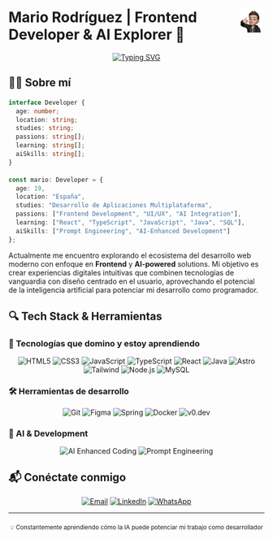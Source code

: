 # <img src="srcimglogo.png" width="10%" align="right" /> Mario Rodríguez | Frontend Developer & AI Explorer 🚀

<div align="center">
  
  [![Typing SVG](https://readme-typing-svg.herokuapp.com?font=JetBrains+Mono&weight=600&pause=1000&color=3584E4&center=true&vCenter=true&width=435&lines=Frontend+Developer;AI+Enthusiast;Multiplataforma+Tech;Innovación+Digital)](https://git.io/typing-svg)
</div>

## 👨‍💻 Sobre mí

```typescript
interface Developer {
  age: number;
  location: string;
  studies: string;
  passions: string[];
  learning: string[];
  aiSkills: string[];
}

const mario: Developer = {
  age: 19,
  location: "España",
  studies: "Desarrollo de Aplicaciones Multiplataforma",
  passions: ["Frontend Development", "UI/UX", "AI Integration"],
  learning: ["React", "TypeScript", "JavaScript", "Java", "SQL"],
  aiSkills: ["Prompt Engineering", "AI-Enhanced Development"]
};
```

Actualmente me encuentro explorando el ecosistema del desarrollo web moderno con enfoque en **Frontend** y **AI-powered** solutions. Mi objetivo es crear experiencias digitales intuitivas que combinen tecnologías de vanguardia con diseño centrado en el usuario, aprovechando el potencial de la inteligencia artificial para potenciar mi desarrollo como programador.

## 🔍 Tech Stack & Herramientas

### 🧠 Tecnologías que domino y estoy aprendiendo

<div align="center">
  
  <!-- Lenguajes y Frameworks -->
  <img src="https://img.shields.io/badge/HTML5-E34F26?style=flat-square&logo=html5&logoColor=white" alt="HTML5" />
  <img src="https://img.shields.io/badge/CSS3-1572B6?style=flat-square&logo=css3&logoColor=white" alt="CSS3" />
  <img src="https://img.shields.io/badge/JavaScript-F7DF1E?style=flat-square&logo=javascript&logoColor=black" alt="JavaScript" />
  <img src="https://img.shields.io/badge/TypeScript-3178C6?style=flat-square&logo=typescript&logoColor=white" alt="TypeScript" />
  <img src="https://img.shields.io/badge/React-61DAFB?style=flat-square&logo=react&logoColor=black" alt="React" />
  <img src="https://img.shields.io/badge/Java-ED8B00?style=flat-square&logo=openjdk&logoColor=white" alt="Java" />
  <img src="https://img.shields.io/badge/Astro-5A29E4?style=flat-square&logo=astro&logoColor=white" alt="Astro" />
  <img src="https://img.shields.io/badge/Tailwind_CSS-38B2AC?style=flat-square&logo=tailwind-css&logoColor=white" alt="Tailwind" />
  <img src="https://img.shields.io/badge/Node.js-339933?style=flat-square&logo=nodedotjs&logoColor=white" alt="Node.js" />
  <img src="https://img.shields.io/badge/MySQL-4479A1?style=flat-square&logo=mysql&logoColor=white" alt="MySQL" />
  
</div>

### 🛠️ Herramientas de desarrollo

<div align="center">
  
  <img src="https://img.shields.io/badge/Git-F05032?style=flat-square&logo=git&logoColor=white" alt="Git" />
  <img src="https://img.shields.io/badge/Figma-F24E1E?style=flat-square&logo=figma&logoColor=white" alt="Figma" />
  <img src="https://img.shields.io/badge/Spring-6DB33F?style=flat-square&logo=spring&logoColor=white" alt="Spring" />
  <img src="https://img.shields.io/badge/Docker-2496ED?style=flat-square&logo=docker&logoColor=white" alt="Docker" />
  <img src="https://img.shields.io/badge/v0.dev-000000?style=flat-square&logo=vercel&logoColor=white" alt="v0.dev" />
  
</div>

### 🤖 AI & Development

<div align="center">
  
  <img src="https://img.shields.io/badge/AI_Enhanced_Coding-007ACC?style=flat-square&logo=openai&logoColor=white" alt="AI Enhanced Coding" />
  <img src="https://img.shields.io/badge/Prompt_Engineering-FF5A00?style=flat-square&logo=openai&logoColor=white" alt="Prompt Engineering" />
  
</div>


## 📬 Conéctate conmigo

<div align="center">
  
  [![Email](https://img.shields.io/badge/Email-D14836?style=flat-square&logo=gmail&logoColor=white)](mailto:mario.rodriguez.2006@protonmail.com)
  [![LinkedIn](https://img.shields.io/badge/LinkedIn-0077B5?style=flat-square&logo=linkedin&logoColor=white)](https://www.linkedin.com/in/marioro255/)
  [![WhatsApp](https://img.shields.io/badge/WhatsApp-25D366?style=flat-square&logo=whatsapp&logoColor=white)](https://wa.me/660866403)
  
</div>

---

<div align="center">
  <sub>💡 Constantemente aprendiendo cómo la IA puede potenciar mi trabajo como desarrollador</sub>
</div>
